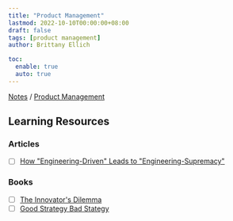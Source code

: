 ```yaml
---
title: "Product Management"
lastmod: 2022-10-10T00:00:00+08:00
draft: false
tags: [product management]
author: Brittany Ellich

toc:
  enable: true
  auto: true
---
```


[Notes](../../notes) / [Product Management](./)

## Learning Resources

### Articles

* [ ] [How "Engineering-Driven" Leads to "Engineering-Supremacy"](https://charity.wtf/2022/01/20/how-engineering-driven-leads-to-engineering-supremacy/)

### Books

* [ ] [The Innovator's Dilemma](https://www.amazon.com/Innovators-Dilemma-Technologies-Management-Innovation-ebook/dp/B012BLTM6I/ref=sr_1_1?crid=3I0O43OWF8A5R&amp;keywords=the+innovator%2527s+dilemma&amp;qid=1665417058&amp;qu=eyJxc2MiOiIyLjIwIiwicXNhIjoiMS44NiIsInFzcCI6IjIuMDgifQ%253D%253D&amp;s=books&amp;sprefix=the+innovator%2527s+dilemm%252Cstripbooks%252C141&amp;sr=1-1&_encoding=UTF8&tag=brittanyellich-20&linkCode=ur2&linkId=78a68e5165bd9840d6612a5a0c74162b&camp=1789&creative=9325)
* [ ] [Good Strategy Bad Stategy](https://www.amazon.com/Good-Strategy-Bad-Difference-Matters-ebook/dp/B004J4WKEC/ref=sr_1_1?crid=BA58LLY73PWR&amp;keywords=good+strategy+bad+strategy&amp;qid=1665417078&amp;qu=eyJxc2MiOiIxLjkxIiwicXNhIjoiMS42OCIsInFzcCI6IjEuODUifQ%253D%253D&amp;s=books&amp;sprefix=good+strategy+bad+strate%252Cstripbooks%252C138&amp;sr=1-1&_encoding=UTF8&tag=brittanyellich-20&linkCode=ur2&linkId=e48f4fdee8f0ca9c105dfad5c5b96573&camp=1789&creative=9325)

